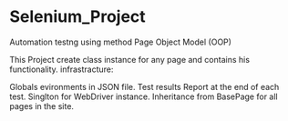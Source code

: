 # Selenium_Project
Automation testng using method Page Object Model (OOP)

This Project create class instance for any page and contains his functionality. 
infrastracture: 

Globals evironments in JSON file.
Test results Report at the end of each test.
Singlton for WebDriver instance.
Inheritance from BasePage for all pages in the site.
